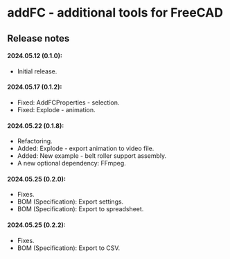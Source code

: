 # addFC - additional tools for FreeCAD

## Release notes

#### 2024.05.12 (**0.1.0**):
* Initial release.

#### 2024.05.17 (**0.1.2**):
* Fixed: AddFCProperties - selection.
* Fixed: Explode - animation.

#### 2024.05.22 (**0.1.8**):
* Refactoring.
* Added: Explode - export animation to video file.
* Added: New example - belt roller support assembly.
* A new optional dependency: FFmpeg.

#### 2024.05.25 (**0.2.0**):
* Fixes.
* BOM (Specification): Export settings.
* BOM (Specification): Export to spreadsheet.

#### 2024.05.25 (**0.2.2**):
* Fixes.
* BOM (Specification): Export to CSV.